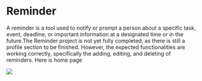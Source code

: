 # Reminder
A reminder is a tool used to notify or prompt a person about a specific task, event, deadline, or important
information at a designated time or in the future.The Reminder project is not yet fully completed, as there is still a profile section to be finished. However, the expected functionalities are working correctly, specifically the adding, editing, and deleting of reminders.
    Here is home page

![](Rappel/screenshots/home.png)
